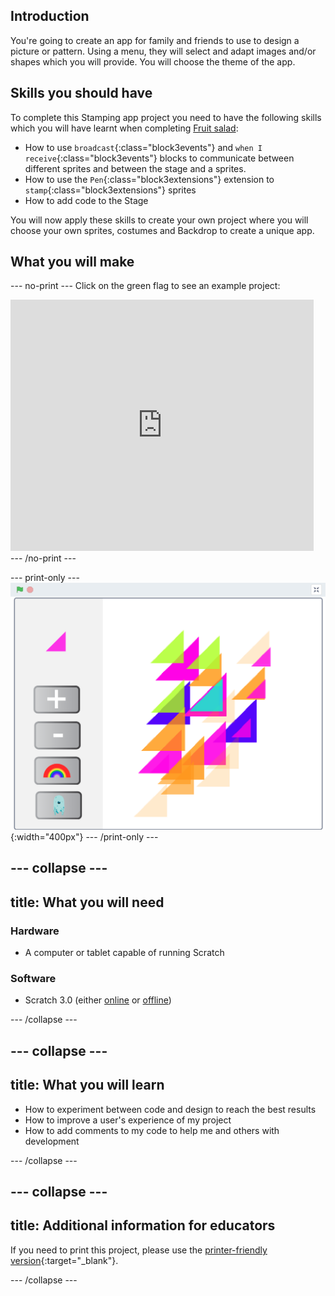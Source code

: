 ## Introduction
You're going to create an app for family and friends to use to design a picture or pattern. Using a menu, they will select and adapt images and/or shapes which you will provide. You will choose the theme of the app.

## Skills you should have
To complete this Stamping app project you need to have the following skills which you will have learnt when completing [Fruit salad](https://learning-admin.raspberrypi.org/en/projects/bfruit-salad):
+ How to use `broadcast`{:class="block3events"} and `when I receive`{:class="block3events"} blocks to communicate between different sprites and between the stage and a sprites.
+ How to use the `Pen`{:class="block3extensions"} extension to `stamp`{:class="block3extensions"} sprites
+ How to add code to the Stage

You will now apply these skills to create your own project where you will choose your own sprites, costumes and Backdrop to create a unique app.

## What you will make
--- no-print ---
Click on the green flag to see an example project:
<div class="scratch-preview">
  <iframe allowtransparency="true" width="485" height="402" src="https://scratch.mit.edu/projects/embed/411774542/?autostart=false" frameborder="0"></iframe>
</div>
--- /no-print ---

--- print-only ---
![Complete project](images/showcase_static.png){:width="400px"}
--- /print-only ---

--- collapse ---
---
title: What you will need
---
### Hardware

+ A computer or tablet capable of running Scratch

### Software

+ Scratch 3.0 (either [online](http://rpf.io/scratchon) or [offline](http://rpf.io/scratchoff))

--- /collapse ---

--- collapse ---
---
title: What you will learn
---

+ How to experiment between code and design to reach the best results
+ How to improve a user's experience of my project 
+ How to add comments to my code to help me and others with development

--- /collapse ---

--- collapse ---
---
title: Additional information for educators
---

If you need to print this project, please use the [printer-friendly version](https://projects.raspberrypi.org/en/projects/stamping-app/print){:target="_blank"}.

--- /collapse ---
